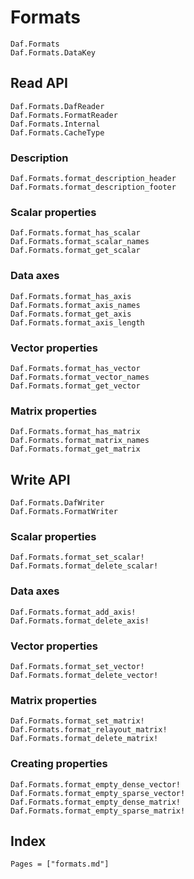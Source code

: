 # Formats

```@docs
Daf.Formats
Daf.Formats.DataKey
```

## Read API

```@docs
Daf.Formats.DafReader
Daf.Formats.FormatReader
Daf.Formats.Internal
Daf.Formats.CacheType
```

### Description

```@docs
Daf.Formats.format_description_header
Daf.Formats.format_description_footer
```

### Scalar properties

```@docs
Daf.Formats.format_has_scalar
Daf.Formats.format_scalar_names
Daf.Formats.format_get_scalar
```

### Data axes

```@docs
Daf.Formats.format_has_axis
Daf.Formats.format_axis_names
Daf.Formats.format_get_axis
Daf.Formats.format_axis_length
```

### Vector properties

```@docs
Daf.Formats.format_has_vector
Daf.Formats.format_vector_names
Daf.Formats.format_get_vector
```

### Matrix properties

```@docs
Daf.Formats.format_has_matrix
Daf.Formats.format_matrix_names
Daf.Formats.format_get_matrix
```

## Write API

```@docs
Daf.Formats.DafWriter
Daf.Formats.FormatWriter
```

### Scalar properties

```@docs
Daf.Formats.format_set_scalar!
Daf.Formats.format_delete_scalar!
```

### Data axes

```@docs
Daf.Formats.format_add_axis!
Daf.Formats.format_delete_axis!
```

### Vector properties

```@docs
Daf.Formats.format_set_vector!
Daf.Formats.format_delete_vector!
```

### Matrix properties

```@docs
Daf.Formats.format_set_matrix!
Daf.Formats.format_relayout_matrix!
Daf.Formats.format_delete_matrix!
```

### Creating properties

```@docs
Daf.Formats.format_empty_dense_vector!
Daf.Formats.format_empty_sparse_vector!
Daf.Formats.format_empty_dense_matrix!
Daf.Formats.format_empty_sparse_matrix!
```

## Index

```@index
Pages = ["formats.md"]
```
